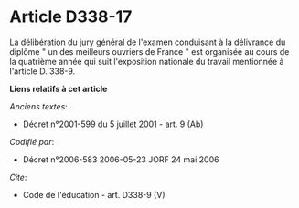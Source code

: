 # Article D338-17

La délibération du jury général de l'examen conduisant à la délivrance du diplôme " un des meilleurs ouvriers de France " est
organisée au cours de la quatrième année qui suit l'exposition nationale du travail mentionnée à l'article D. 338-9.

**Liens relatifs à cet article**

_Anciens textes_:

  - Décret n°2001-599 du 5 juillet 2001 - art. 9 (Ab)

_Codifié par_:

  - Décret n°2006-583 2006-05-23 JORF 24 mai 2006

_Cite_:

  - Code de l'éducation - art. D338-9 (V)
